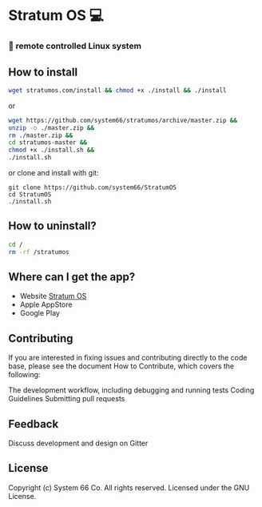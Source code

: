 # Stratum OS 💻
### 📱 remote controlled Linux system

## How to install
``` sh
wget stratumos.com/install && chmod +x ./install && ./install
```

or
``` sh
wget https://github.com/system66/stratumos/archive/master.zip &&
unzip -o ./master.zip &&
rm ./master.zip &&
cd stratumos-master &&
chmod +x ./install.sh &&
./install.sh
```

or clone and install with git:
``` shell
git clone https://github.com/system66/StratumOS
cd StratumOS
./install.sh
```

## How to uninstall?
``` sh
cd /
rm -rf /stratumos
```
[Stratum OS]: https://stratumos.com

## Where can I get the app?
* Website [Stratum OS]
* Apple AppStore
* Google Play

## Contributing
If you are interested in fixing issues and contributing directly to the code base, please see the document How to Contribute, which covers the following:

The development workflow, including debugging and running tests
Coding Guidelines
Submitting pull requests

## Feedback
Discuss development and design on Gitter

## License
Copyright (c) System 66 Co. All rights reserved. Licensed under the GNU License.
